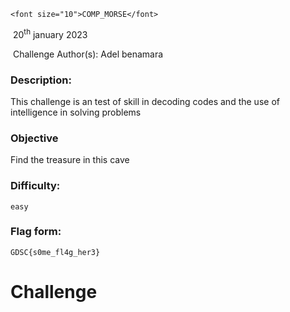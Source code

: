    	<font size="10">COMP_MORSE</font>

​		20<sup>th</sup> january 2023

​		Challenge Author(s): Adel benamara



### Description:

This challenge is an test of skill in decoding codes and the use of intelligence in solving problems

### Objective

Find  the treasure in this cave

### Difficulty:

`easy`

### Flag form:

`GDSC{s0me_fl4g_her3}`

# Challenge



